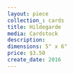 ```yaml
---
layout: piece
collection_: cards
title: Hildegarde
media: Cardstock
description:
dimensions: 5" x 6"
price: $3.50
create_date: 2016
---
```

